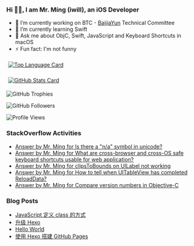 ### Hi 👋🏿, I am Mr. Míng (iwill), an iOS Developer

- 🔭 I’m currently working on BTC - [BaijiaYun](https://www.baijiayun.com/) Technical Committee
- 🌱 I’m currently learning Swift
- 💬 Ask me about ObjC, Swift, JavaScript and Keyboard Shortcuts in macOS
- ⚡ Fun fact: I'm not funny

<a href="#"><img alt="Top Language Card" src="https://github-readme-stats.vercel.app/api/top-langs/?username=iwill&langs_count=10&layout=compact&theme=swift" valign="top" hspace="5px" vspace="5px" /></a>

<a href="#"><img alt="GitHub Stats Card" src="https://github-readme-stats.vercel.app/api?username=iwill&count_private=true&include_all_commits=true&show_icons=true&disable_animations=true&theme=swift" valign="top" hspace="5px" vspace="5px" /></a>

![GitHub Trophies](https://github-profile-trophy.vercel.app/?username=iwill&column=9&margin-w=10&margin-h=10&no-bg=true&no-frame=true)

![GitHub Followers](https://img.shields.io/github/followers/iwill?label=Follow&style=social)

![Profile Views](https://komarev.com/ghpvc/?username=iwill)

### StackOverflow Activities

<!-- STACKOVERFLOW:START -->
- [Answer by Mr. Míng for Is there a &quot;n/a&quot; symbol in unicode?](https://stackoverflow.com/questions/21894410/is-there-a-n-a-symbol-in-unicode/71491517#71491517)
- [Answer by Mr. Míng for What are cross-browser and cross-OS safe keyboard shortcuts usable for web application?](https://stackoverflow.com/questions/3329420/what-are-cross-browser-and-cross-os-safe-keyboard-shortcuts-usable-for-web-appli/68768625#68768625)
- [Answer by Mr. Míng for clipsToBounds on UILabel not working](https://stackoverflow.com/questions/50078463/clipstobounds-on-uilabel-not-working/68076341#68076341)
- [Answer by Mr. Míng for How to tell when UITableView has completed ReloadData?](https://stackoverflow.com/questions/16071503/how-to-tell-when-uitableview-has-completed-reloaddata/68031438#68031438)
- [Answer by Mr. Míng for Compare version numbers in Objective-C](https://stackoverflow.com/questions/1978456/compare-version-numbers-in-objective-c/67604005#67604005)
<!-- STACKOVERFLOW:END -->

### Blog Posts

<!-- BLOG-POST-LIST:START -->
- [JavaScript 定义 class 的方式](https://iwill.im/2022/04/07/class-js/)
- [升级 Hexo](https://iwill.im/2022/02/09/updating-hexo/)
- [Hello World](https://iwill.im/2015/08/28/hello-world/)
- [使用 Hexo 搭建 GitHub Pages](https://iwill.im/2014/04/20/blogging-with-hexo/)
<!-- BLOG-POST-LIST:END -->

<!--
**iwill/iwill** is a ✨ _special_ ✨ repository because its `README.md` (this file) appears on your GitHub profile.

Here are some ideas to get you started:

- 🔭 I’m currently working on ...
- 🌱 I’m currently learning ...
- 👯 I’m looking to collaborate on ...
- 🤔 I’m looking for help with ...
- 💬 Ask me about ...
- 📫 How to reach me: ...
- 😄 Pronouns: ...
- ⚡ Fun fact: ...
-->
